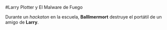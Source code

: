 #Larry Plotter y El Malware de Fuego

Durante un *hackaton* en la escuela, **Balllmermort** destruye el portátil de un amigo de **Larry**.
